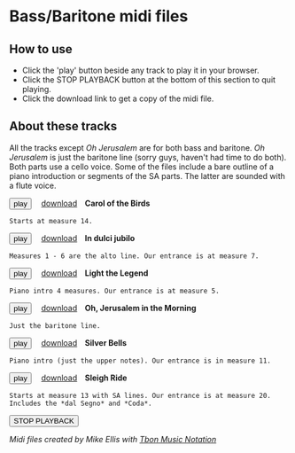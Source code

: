 
<script src="midijs/libtimidity.js" charset="UTF-8"></script>

<script src="midijs/midi.js" charset="UTF-8"></script>
<style>
  button {margin-right:1em;}
  a {margin-right:1em;}
</style>

# Bass/Baritone midi files
## How to use
  * Click the 'play' button beside any track to play it in your browser.
  * Click the STOP PLAYBACK button at the bottom of this section to quit playing. 
  * Click the download link to get a copy of the midi file.

## About these tracks
All the tracks except *Oh Jerusalem* are for both bass and baritone. *Oh Jerusalem*  is just the baritone line (sorry guys, haven't had time to do both). Both parts use a cello voice. Some of the files include a bare outline of a piano introduction or segments of the SA parts.  The latter are sounded with a flute voice.

<button type="button" onclick="MIDIjs.stop() ; MIDIjs.play('carolofthebirds_with_metronome.mid')">play</button>
<a href="carolofthebirds_with_metronome.mid">download</a><b>Carol of the Birds</b>
 
    Starts at measure 14.

<button type="button" onclick="MIDIjs.stop() ; MIDIjs.play('indulcijubilo_with_metronome.mid')">play</button>
<a href="indulcijubilo_with_metronome.mid">download</a><b>In dulci jubilo</b>

    Measures 1 - 6 are the alto line. Our entrance is at measure 7.

<button type="button" onclick="MIDIjs.stop() ; MIDIjs.play('lightthelegend_with_metronome.mid')">play</button>
<a href="lightthelegend_with_metronome.mid">download</a><b>Light the Legend</b>

    Piano intro 4 measures. Our entrance is at measure 5.

<button type="button" onclick="MIDIjs.stop() ; MIDIjs.play('ohjerusalem_with_metronome.mid')">play</button>
<a href="ohjerusalem_with_metronome.mid">download</a><b>Oh, Jerusalem in the Morning</b>

    Just the baritone line.

<button type="button" onclick="MIDIjs.stop() ; MIDIjs.play('silverbells_with_metronome.mid')">play</button>
<a href="silverbells_with_metronome.mid">download</a><b>Silver Bells</b>

    Piano intro (just the upper notes). Our entrance is in measure 11.

<button type="button" onclick="MIDIjs.stop() ; MIDIjs.play('sleighride_with_metronome.mid')">play</button>
<a href="sleighride_with_metronome.mid">download</a><b>Sleigh Ride</b>

    Starts at measure 13 with SA lines. Our entrance is at measure 20.  Includes the *dal Segno* and *Coda*.

<button type="button" onclick="MIDIjs.stop() ;">STOP PLAYBACK</button>




*Midi files created by Mike Ellis with [Tbon Music Notation](http://ellisgrant.pythonanywhere.com)*
